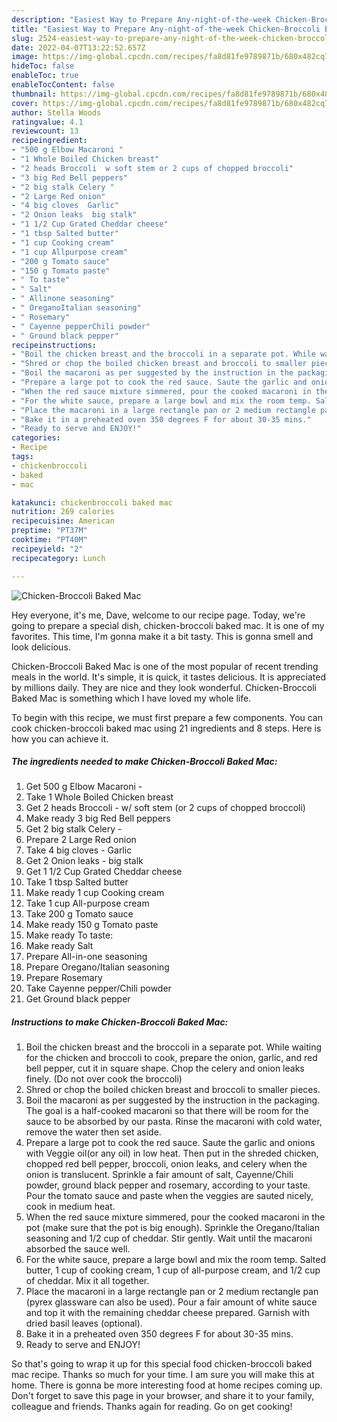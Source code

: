 ```yaml
---
description: "Easiest Way to Prepare Any-night-of-the-week Chicken-Broccoli Baked Mac"
title: "Easiest Way to Prepare Any-night-of-the-week Chicken-Broccoli Baked Mac"
slug: 2524-easiest-way-to-prepare-any-night-of-the-week-chicken-broccoli-baked-mac
date: 2022-04-07T13:22:52.657Z
image: https://img-global.cpcdn.com/recipes/fa8d81fe9789871b/680x482cq70/chicken-broccoli-baked-mac-recipe-main-photo.jpg
hideToc: false
enableToc: true
enableTocContent: false
thumbnail: https://img-global.cpcdn.com/recipes/fa8d81fe9789871b/680x482cq70/chicken-broccoli-baked-mac-recipe-main-photo.jpg
cover: https://img-global.cpcdn.com/recipes/fa8d81fe9789871b/680x482cq70/chicken-broccoli-baked-mac-recipe-main-photo.jpg
author: Stella Woods
ratingvalue: 4.1
reviewcount: 13
recipeingredient:
- "500 g Elbow Macaroni "
- "1 Whole Boiled Chicken breast"
- "2 heads Broccoli  w soft stem or 2 cups of chopped broccoli"
- "3 big Red Bell peppers"
- "2 big stalk Celery "
- "2 Large Red onion"
- "4 big cloves  Garlic"
- "2 Onion leaks  big stalk"
- "1 1/2 Cup Grated Cheddar cheese"
- "1 tbsp Salted butter"
- "1 cup Cooking cream"
- "1 cup Allpurpose cream"
- "200 g Tomato sauce"
- "150 g Tomato paste"
- " To taste"
- " Salt"
- " Allinone seasoning"
- " OreganoItalian seasoning"
- " Rosemary"
- " Cayenne pepperChili powder"
- " Ground black pepper"
recipeinstructions:
- "Boil the chicken breast and the broccoli in a separate pot. While waiting for the chicken and broccoli to cook, prepare the onion, garlic, and red bell pepper, cut it in square shape. Chop the celery and onion leaks finely. (Do not over cook the broccoli)"
- "Shred or chop the boiled chicken breast and broccoli to smaller pieces."
- "Boil the macaroni as per suggested by the instruction in the packaging. The goal is a half-cooked macaroni so that there will be room for the sauce to be absorbed by our pasta. Rinse the macaroni with cold water, remove the water then set aside."
- "Prepare a large pot to cook the red sauce. Saute the garlic and onions with Veggie oil(or any oil) in low heat. Then put in the shreded chicken, chopped red bell pepper, broccoli, onion leaks, and celery when the onion is translucent. Sprinkle a fair amount of salt, Cayenne/Chili powder, ground black pepper and rosemary, according to your taste. Pour the tomato sauce and paste when the veggies are sauted nicely, cook in medium heat."
- "When the red sauce mixture simmered, pour the cooked macaroni in the pot (make sure that the pot is big enough). Sprinkle the Oregano/Italian seasoning and 1/2 cup of cheddar. Stir gently. Wait until the macaroni absorbed the sauce well."
- "For the white sauce, prepare a large bowl and mix the room temp. Salted butter, 1 cup of cooking cream, 1 cup of all-purpose cream, and 1/2 cup of cheddar. Mix it all together."
- "Place the macaroni in a large rectangle pan or 2 medium rectangle pan (pyrex glassware can also be used). Pour a fair amount of white sauce and top it with the remaining cheddar cheese prepared. Garnish with dried basil leaves (optional)."
- "Bake it in a preheated oven 350 degrees F for about 30-35 mins."
- "Ready to serve and ENJOY!"
categories:
- Recipe
tags:
- chickenbroccoli
- baked
- mac

katakunci: chickenbroccoli baked mac 
nutrition: 269 calories
recipecuisine: American
preptime: "PT37M"
cooktime: "PT40M"
recipeyield: "2"
recipecategory: Lunch

---
```



![Chicken-Broccoli Baked Mac](https://img-global.cpcdn.com/recipes/fa8d81fe9789871b/680x482cq70/chicken-broccoli-baked-mac-recipe-main-photo.jpg)

Hey everyone, it's me, Dave, welcome to our recipe page. Today, we're going to prepare a special dish, chicken-broccoli baked mac. It is one of my favorites. This time, I'm gonna make it a bit tasty. This is gonna smell and look delicious.

Chicken-Broccoli Baked Mac is one of the most popular of recent trending meals in the world. It's simple, it is quick, it tastes delicious. It is appreciated by millions daily. They are nice and they look wonderful. Chicken-Broccoli Baked Mac is something which I have loved my whole life.




To begin with this recipe, we must first prepare a few components. You can cook chicken-broccoli baked mac using 21 ingredients and 8 steps. Here is how you can achieve it.

<!--inarticleads1-->

##### The ingredients needed to make Chicken-Broccoli Baked Mac:

1. Get 500 g Elbow Macaroni -
1. Take 1 Whole Boiled Chicken breast
1. Get 2 heads Broccoli - w/ soft stem (or 2 cups of chopped broccoli)
1. Make ready 3 big Red Bell peppers
1. Get 2 big stalk Celery -
1. Prepare 2 Large Red onion
1. Take 4 big cloves - Garlic
1. Get 2 Onion leaks - big stalk
1. Get 1 1/2 Cup Grated Cheddar cheese
1. Take 1 tbsp Salted butter
1. Make ready 1 cup Cooking cream
1. Take 1 cup All-purpose cream
1. Take 200 g Tomato sauce
1. Make ready 150 g Tomato paste
1. Make ready  To taste:
1. Make ready  Salt
1. Prepare  All-in-one seasoning
1. Prepare  Oregano/Italian seasoning
1. Prepare  Rosemary
1. Take  Cayenne pepper/Chili powder
1. Get  Ground black pepper




<!--inarticleads2-->

##### Instructions to make Chicken-Broccoli Baked Mac:

1. Boil the chicken breast and the broccoli in a separate pot. While waiting for the chicken and broccoli to cook, prepare the onion, garlic, and red bell pepper, cut it in square shape. Chop the celery and onion leaks finely. (Do not over cook the broccoli)
1. Shred or chop the boiled chicken breast and broccoli to smaller pieces.
1. Boil the macaroni as per suggested by the instruction in the packaging. The goal is a half-cooked macaroni so that there will be room for the sauce to be absorbed by our pasta. Rinse the macaroni with cold water, remove the water then set aside.
1. Prepare a large pot to cook the red sauce. Saute the garlic and onions with Veggie oil(or any oil) in low heat. Then put in the shreded chicken, chopped red bell pepper, broccoli, onion leaks, and celery when the onion is translucent. Sprinkle a fair amount of salt, Cayenne/Chili powder, ground black pepper and rosemary, according to your taste. Pour the tomato sauce and paste when the veggies are sauted nicely, cook in medium heat.
1. When the red sauce mixture simmered, pour the cooked macaroni in the pot (make sure that the pot is big enough). Sprinkle the Oregano/Italian seasoning and 1/2 cup of cheddar. Stir gently. Wait until the macaroni absorbed the sauce well.
1. For the white sauce, prepare a large bowl and mix the room temp. Salted butter, 1 cup of cooking cream, 1 cup of all-purpose cream, and 1/2 cup of cheddar. Mix it all together.
1. Place the macaroni in a large rectangle pan or 2 medium rectangle pan (pyrex glassware can also be used). Pour a fair amount of white sauce and top it with the remaining cheddar cheese prepared. Garnish with dried basil leaves (optional).
1. Bake it in a preheated oven 350 degrees F for about 30-35 mins.
1. Ready to serve and ENJOY!



So that's going to wrap it up for this special food chicken-broccoli baked mac recipe. Thanks so much for your time. I am sure you will make this at home. There is gonna be more interesting food at home recipes coming up. Don't forget to save this page in your browser, and share it to your family, colleague and friends. Thanks again for reading. Go on get cooking!

